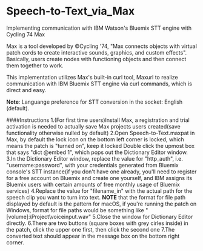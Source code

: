 # Speech-to-Text_via_Max
Implementing communication with IBM Watson's Bluemix STT engine with Cycling 74 Max

Max is a tool developed by &copy;Cycling '74, "Max connects objects with virtual patch cords to create interactive sounds, graphics, and custom effects". Basically, users create nodes with functioning objects and then connect them together to work.

This implementation utilizes Max's built-in curl tool, Maxurl to realize communication with IBM Bluemix STT engine via curl commands, which is direct and easy.

__Note__: Languange preference for STT conversion in the socket: English (default).

####Instructions
    1.(For first time users)Install Max, a registration and trial activation is needed to actually save Max projects users created(save functionality otherwise nulled by default)
    2.Open Speech-to-Text.maxpat in Max, by default the lock icon on the bottom left corner is locked, which means the patch is "turned on", keep it locked
Double click the upmost box that says "dict @embed 1", which pops out the Dictionary Editor window.
    3.In the Dictionary Editor window, replace the value for "http_auth", i.e. "username:password", with your credentials generated from Bluemix console's STT instance(if you don't have one already, you'll need to register for a free account on Bluemix and create one yourself, and IBM assigns its Bluemix users with certain amounts of free monthly usage of Bluemix services)
    4.Replace the value for "filename_in" with the actual path for the speech clip you want to turn into text.
__NOTE__ that the format for file path displayed by default is the pattern for macOS, if you're running the patch on Windows, format for file paths would be something like "[volume]:\\Project\\voiceinput.wav"
    5.Close the window for Dictionary Editor directly.
    6.There are two buttons (square boxes with grey cirles inside) in the patch, click the upper one first, then click the second one
    7.The converted text should appear in the message box on the bottom right corner.
